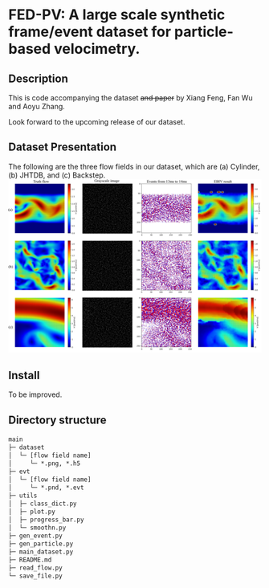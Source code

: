 # FED-PV: A large scale synthetic frame/event dataset for particle-based velocimetry.

## Description

This is code accompanying the dataset ~~and paper~~ by Xiang Feng, Fan Wu and Aoyu Zhang.

Look forward to the upcoming release of our dataset.

## Dataset Presentation

The following are the three flow fields in our dataset, which are (a) Cylinder, (b) JHTDB, and (c) Backstep.
![image](MPV_figure2.png)

## Install

To be improved.

## Directory structure

```
main   
├─ dataset   
│  └─ [flow field name]   
│     └─ *.png, *.h5   
├─ evt   
│  └─ [flow field name] 
│     └─ *.pnd, *.evt   
├─ utils   
│  ├─ class_dict.py  
│  ├─ plot.py  
│  ├─ progress_bar.py  
│  └─ smoothn.py  
├─ gen_event.py  
├─ gen_particle.py   
├─ main_dataset.py   
├─ README.md   
├─ read_flow.py 
└─ save_file.py   

```
